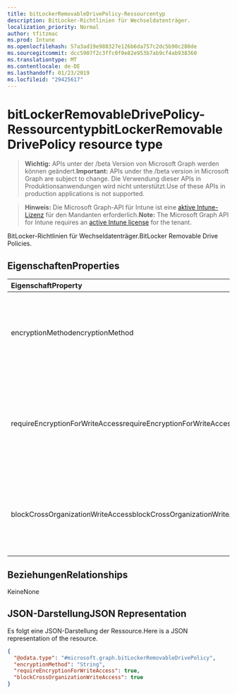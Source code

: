 ```yaml
---
title: bitLockerRemovableDrivePolicy-Ressourcentyp
description: BitLocker-Richtlinien für Wechseldatenträger.
localization_priority: Normal
author: tfitzmac
ms.prod: Intune
ms.openlocfilehash: 57a3ad19e988327e126b6da757c2dc5b90c280de
ms.sourcegitcommit: dcc5907f2c3ffc0f0e82e953b7ab9cf4ab938360
ms.translationtype: MT
ms.contentlocale: de-DE
ms.lasthandoff: 01/23/2019
ms.locfileid: "29425617"
---
```

# <a name="bitlockerremovabledrivepolicy-resource-type"></a><span data-ttu-id="d0c32-103">bitLockerRemovableDrivePolicy-Ressourcentyp</span><span class="sxs-lookup"><span data-stu-id="d0c32-103">bitLockerRemovableDrivePolicy resource type</span></span>

> <span data-ttu-id="d0c32-104">**Wichtig:** APIs unter der /beta Version von Microsoft Graph werden können geändert.</span><span class="sxs-lookup"><span data-stu-id="d0c32-104">**Important:** APIs under the /beta version in Microsoft Graph are subject to change.</span></span> <span data-ttu-id="d0c32-105">Die Verwendung dieser APIs in Produktionsanwendungen wird nicht unterstützt.</span><span class="sxs-lookup"><span data-stu-id="d0c32-105">Use of these APIs in production applications is not supported.</span></span>

> <span data-ttu-id="d0c32-106">**Hinweis:** Die Microsoft Graph-API für Intune ist eine [aktive Intune-Lizenz](https://go.microsoft.com/fwlink/?linkid=839381) für den Mandanten erforderlich.</span><span class="sxs-lookup"><span data-stu-id="d0c32-106">**Note:** The Microsoft Graph API for Intune requires an [active Intune license](https://go.microsoft.com/fwlink/?linkid=839381) for the tenant.</span></span>

<span data-ttu-id="d0c32-107">BitLocker-Richtlinien für Wechseldatenträger.</span><span class="sxs-lookup"><span data-stu-id="d0c32-107">BitLocker Removable Drive Policies.</span></span>

## <a name="properties"></a><span data-ttu-id="d0c32-108">Eigenschaften</span><span class="sxs-lookup"><span data-stu-id="d0c32-108">Properties</span></span>
|<span data-ttu-id="d0c32-109">Eigenschaft</span><span class="sxs-lookup"><span data-stu-id="d0c32-109">Property</span></span>|<span data-ttu-id="d0c32-110">Typ</span><span class="sxs-lookup"><span data-stu-id="d0c32-110">Type</span></span>|<span data-ttu-id="d0c32-111">Beschreibung</span><span class="sxs-lookup"><span data-stu-id="d0c32-111">Description</span></span>|
|:---|:---|:---|
|<span data-ttu-id="d0c32-112">encryptionMethod</span><span class="sxs-lookup"><span data-stu-id="d0c32-112">encryptionMethod</span></span>|[<span data-ttu-id="d0c32-113">bitLockerEncryptionMethod</span><span class="sxs-lookup"><span data-stu-id="d0c32-113">bitLockerEncryptionMethod</span></span>](../resources/intune-deviceconfig-bitlockerencryptionmethod.md)|<span data-ttu-id="d0c32-114">Wählen Sie die Verschlüsselungsmethode für Wechseldatenträger aus.</span><span class="sxs-lookup"><span data-stu-id="d0c32-114">Select the encryption method for removable  drives.</span></span> <span data-ttu-id="d0c32-115">Mögliche Werte: `aesCbc128`, `aesCbc256`, `xtsAes128`, `xtsAes256`.</span><span class="sxs-lookup"><span data-stu-id="d0c32-115">Possible values are: `aesCbc128`, `aesCbc256`, `xtsAes128`, `xtsAes256`.</span></span>|
|<span data-ttu-id="d0c32-116">requireEncryptionForWriteAccess</span><span class="sxs-lookup"><span data-stu-id="d0c32-116">requireEncryptionForWriteAccess</span></span>|<span data-ttu-id="d0c32-117">Boolean</span><span class="sxs-lookup"><span data-stu-id="d0c32-117">Boolean</span></span>|<span data-ttu-id="d0c32-118">Gibt an, ob der Schreibzugriff auf in einer anderen Organisation konfigurierte Geräte blockiert wird.</span><span class="sxs-lookup"><span data-stu-id="d0c32-118">Indicates whether to block write access to devices configured in another organization.</span></span>  <span data-ttu-id="d0c32-119">Wenn „requireEncryptionForWriteAccess“ auf „false“ gesetzt ist, wirkt sich dieser Wert nicht aus.</span><span class="sxs-lookup"><span data-stu-id="d0c32-119">If requireEncryptionForWriteAccess is false, this value does not affect.</span></span>|
|<span data-ttu-id="d0c32-120">blockCrossOrganizationWriteAccess</span><span class="sxs-lookup"><span data-stu-id="d0c32-120">blockCrossOrganizationWriteAccess</span></span>|<span data-ttu-id="d0c32-121">Boolean</span><span class="sxs-lookup"><span data-stu-id="d0c32-121">Boolean</span></span>|<span data-ttu-id="d0c32-122">Diese Richtlinieneinstellung bestimmt, ob der BitLocker-Schutz erforderlich ist, damit Wechseldatenträger auf einem Computer beschreibbar sind.</span><span class="sxs-lookup"><span data-stu-id="d0c32-122">This policy setting determines whether BitLocker protection is required for removable data drives to be writable on a computer.</span></span>|

## <a name="relationships"></a><span data-ttu-id="d0c32-123">Beziehungen</span><span class="sxs-lookup"><span data-stu-id="d0c32-123">Relationships</span></span>
<span data-ttu-id="d0c32-124">Keine</span><span class="sxs-lookup"><span data-stu-id="d0c32-124">None</span></span>

## <a name="json-representation"></a><span data-ttu-id="d0c32-125">JSON-Darstellung</span><span class="sxs-lookup"><span data-stu-id="d0c32-125">JSON Representation</span></span>
<span data-ttu-id="d0c32-126">Es folgt eine JSON-Darstellung der Ressource.</span><span class="sxs-lookup"><span data-stu-id="d0c32-126">Here is a JSON representation of the resource.</span></span>
<!-- {
  "blockType": "resource",
  "@odata.type": "microsoft.graph.bitLockerRemovableDrivePolicy"
}
-->
``` json
{
  "@odata.type": "#microsoft.graph.bitLockerRemovableDrivePolicy",
  "encryptionMethod": "String",
  "requireEncryptionForWriteAccess": true,
  "blockCrossOrganizationWriteAccess": true
}
```




